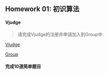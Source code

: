 ## Homework 01: 初识算法

#### Vjudge

> 请完成Vjudge的注册并申请加入到Group中

[Vjudge](https://vjudge.net/)

[Group](https://vjudge.net/group/x-c00)

#### 完成10道简单题目

